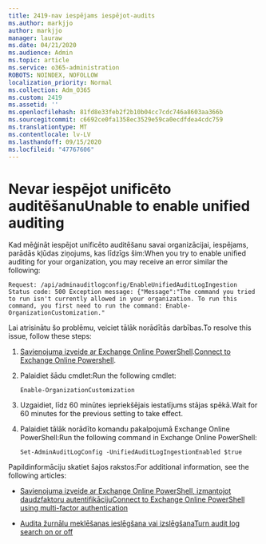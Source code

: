 ```yaml
---
title: 2419-nav iespējams iespējot-audits
ms.author: markjjo
author: markjjo
manager: lauraw
ms.date: 04/21/2020
ms.audience: Admin
ms.topic: article
ms.service: o365-administration
ROBOTS: NOINDEX, NOFOLLOW
localization_priority: Normal
ms.collection: Adm_O365
ms.custom: 2419
ms.assetid: ''
ms.openlocfilehash: 81fd8e33feb2f2b10b04cc7cdc746a8603aa366b
ms.sourcegitcommit: c6692ce0fa1358ec3529e59ca0ecdfdea4cdc759
ms.translationtype: MT
ms.contentlocale: lv-LV
ms.lasthandoff: 09/15/2020
ms.locfileid: "47767606"
---
```

# <a name="unable-to-enable-unified-auditing"></a><span data-ttu-id="57c4c-102">Nevar iespējot unificēto auditēšanu</span><span class="sxs-lookup"><span data-stu-id="57c4c-102">Unable to enable unified auditing</span></span>

<span data-ttu-id="57c4c-103">Kad mēģināt iespējot unificēto auditēšanu savai organizācijai, iespējams, parādās kļūdas ziņojums, kas līdzīgs šim:</span><span class="sxs-lookup"><span data-stu-id="57c4c-103">When you try to enable unified auditing for your organization, you may receive an error similar the following:</span></span>

```
Request: /api/adminauditlogconfig/EnableUnifiedAuditLogIngestion Status code: 500 Exception message: {"Message":"The command you tried to run isn't currently allowed in your organization. To run this command, you first need to run the command: Enable-OrganizationCustomization."
```

<span data-ttu-id="57c4c-104">Lai atrisinātu šo problēmu, veiciet tālāk norādītās darbības.</span><span class="sxs-lookup"><span data-stu-id="57c4c-104">To resolve this issue, follow these steps:</span></span>

1. <span data-ttu-id="57c4c-105">[Savienojuma izveide ar Exchange Online PowerShell](https://docs.microsoft.com/powershell/exchange/exchange-online/connect-to-exchange-online-powershell/connect-to-exchange-online-powershell).</span><span class="sxs-lookup"><span data-stu-id="57c4c-105">[Connect to Exchange Online Powershell](https://docs.microsoft.com/powershell/exchange/exchange-online/connect-to-exchange-online-powershell/connect-to-exchange-online-powershell).</span></span>

2. <span data-ttu-id="57c4c-106">Palaidiet šādu cmdlet:</span><span class="sxs-lookup"><span data-stu-id="57c4c-106">Run the following cmdlet:</span></span>

   ```
   Enable-OrganizationCustomization
   ```

3. <span data-ttu-id="57c4c-107">Uzgaidiet, līdz 60 minūtes iepriekšējais iestatījums stājas spēkā.</span><span class="sxs-lookup"><span data-stu-id="57c4c-107">Wait for 60 minutes for the previous setting to take effect.</span></span>

4. <span data-ttu-id="57c4c-108">Palaidiet tālāk norādīto komandu pakalpojumā Exchange Online PowerShell:</span><span class="sxs-lookup"><span data-stu-id="57c4c-108">Run the following command in Exchange Online PowerShell:</span></span>

   ```
   Set-AdminAuditLogConfig -UnifiedAuditLogIngestionEnabled $true
   ```

<span data-ttu-id="57c4c-109">Papildinformāciju skatiet šajos rakstos:</span><span class="sxs-lookup"><span data-stu-id="57c4c-109">For additional information, see the following articles:</span></span>

- [<span data-ttu-id="57c4c-110">Savienojuma izveide ar Exchange Online PowerShell, izmantojot daudzfaktoru autentifikāciju</span><span class="sxs-lookup"><span data-stu-id="57c4c-110">Connect to Exchange Online PowerShell using multi-factor authentication</span></span>](https://docs.microsoft.com/powershell/exchange/exchange-online/connect-to-exchange-online-powershell/mfa-connect-to-exchange-online-powershell)

-  [<span data-ttu-id="57c4c-111">Audita žurnālu meklēšanas ieslēgšana vai izslēgšana</span><span class="sxs-lookup"><span data-stu-id="57c4c-111">Turn audit log search on or off</span></span>](https://docs.microsoft.com/microsoft-365/compliance/turn-audit-log-search-on-or-off)
